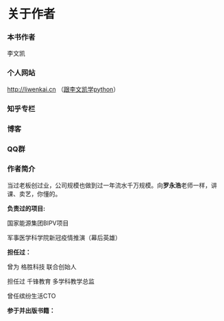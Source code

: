 # 关于作者



### 本书作者

李文凯

### 个人网站

http://liwenkai.cn  （[跟李文凯学python](http://www.liwenkai.cn)）

### 知乎专栏



### 博客



### QQ群





### 作者简介

当过老板创过业，公司规模也做到过一年流水千万规模。向**罗永浩**老师一样，讲课、卖艺，你懂的。

**负责过的项目:**

国家能源集团BIPV项目

军事医学科学院新冠疫情推演（幕后英雄）



**担任过：**

曾为  格胜科技  联合创始人

担任过 千锋教育  多学科教学总监

 曾任缤纷生活CTO



**参于并出版书籍：**

​						

​			





